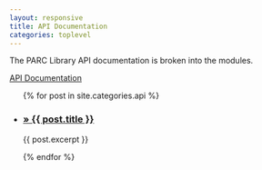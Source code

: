 ```yaml
---
layout: responsive
title: API Documentation
categories: toplevel
---
```


The PARC Library API documentation is broken into the modules.

[API Documentation]({{site.baseurl}}/parc-function-documentation/modules.html)

<ul id="blog-posts" class="posts">
  {% for post in site.categories.api %}
    <li>
      <h3><a href="{{site.baseurl}}{{ post.url }}">&raquo; {{ post.title }}</a></h3>        
        <p>{{ post.excerpt }}</p>
    </li>
  {% endfor %}
</ul>
    
